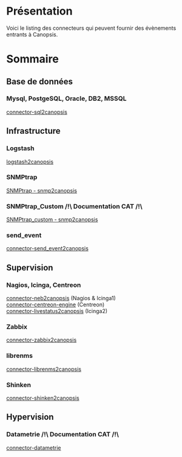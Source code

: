 # Présentation

Voici le listing des connecteurs qui peuvent fournir des évènements entrants à Canopsis.

# Sommaire

## Base de données

### Mysql, PostgeSQL, Oracle, DB2, MSSQL 
[connector-sql2canopsis](Base-de-donnees/Mysql-MariaDB-PostgreSQL-Oracle.md)  

## Infrastructure

### Logstash
[logstash2canopsis](Infrastructure/Logstash.md)  

### SNMPtrap
[SNMPtrap - snmp2canopsis](Infrastructure/SNMPtrap.md)  

###  SNMPtrap_Custom /!\ Documentation CAT /!\
[SNMPtrap_custom - snmp2canopsis](Infrastructure/SNMPtrap_custom.md)  

### send_event
[connector-send_event2canopsis](Infrastructure/send_event.md)  


## Supervision

### Nagios, Icinga, Centreon
[connector-neb2canopsis](Supervision/Nagios-et-Icinga.md) (Nagios & Icinga1)  
[connector-centreon-engine](Supervision/Centreon.md) (Centreon)  
[connector-livestatus2canopsis](Supervision/Icinga2.md) (Icinga2)

### Zabbix
[connector-zabbix2canopsis](Supervision/Zabbix.md)  

### librenms
[connector-librenms2canopsis](Supervision/LibreNMS.md)  

### Shinken
[connector-shinken2canopsis](Supervision/Shinken.md)  

## Hypervision

### Datametrie /!\ Documentation CAT /!\
[connector-datametrie](Hypervision/datametrie.md)  
